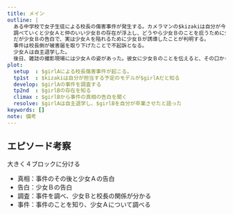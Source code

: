 ```yaml
---
title: メイン
outline: |
  ある中学校で女子生徒による校長の傷害事件が発生する。カメラマンの$kizakiは自分が今度撮影するモデルの女性がその少女Ａだと知り、彼女について調査を行う。
  調べていくと少女Ａと仲のいい少女Ｂの存在が浮上し、どうやら少女Ｂのことを庇うために少女Ａが罪を被ったらしいとなる。
  だが少女Ｂの告白で、実は少女Ａを陥れるために少女Ｂが誘導したことが判明する。
  事件は校長側が被害届を取り下げたことで不起訴となる。
  少女Ａは自主退学した。
  後日、雑誌の撮影現場には少女Ａの姿があった。彼女に少女Ｂのことを伝えると、その口から出てきたのは意外な事実だった。
plot:
  setup  : $girlAによる校長傷害事件が起こる。
  tp1st  : $kizakiは自分が担当する予定のモデルが$girlAだと知る
  develop: $girlAの事件を調査する
  tp2nd  : $girlBの存在を知る
  climax : $girlBから事件の真相の告白を聞く
  resolve: $girlAは自主退学し、$girlBを自分が卒業させたと語った
keywords: []
note: 備考
---
```


## エピソード考察

大きく４ブロックに分ける

* 真相：事件のその後と少女Ａの告白
* 告白：少女Ｂの告白
* 調査：事件を調べ、少女Ｂと校長の関係が分かる
* 事件：事件のことを知り、少女Ａについて調べる

